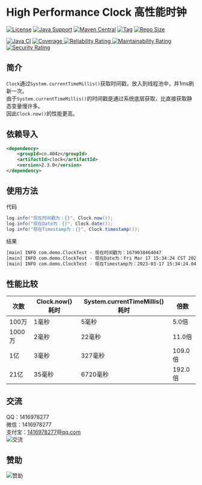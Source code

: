 # High Performance Clock 高性能时钟

[![License](https://img.shields.io/github/license/ali1416/clock?label=License)](https://opensource.org/licenses/BSD-3-Clause)
[![Java Support](https://img.shields.io/badge/Java-8+-green)](https://openjdk.org/)
[![Maven Central](https://img.shields.io/maven-central/v/cn.404z/clock?label=Maven%20Central)](https://mvnrepository.com/artifact/cn.404z/clock)
[![Tag](https://img.shields.io/github/v/tag/ali1416/clock?label=Tag)](https://github.com/ALI1416/clock/tags)
[![Repo Size](https://img.shields.io/github/repo-size/ali1416/clock?label=Repo%20Size&color=success)](https://github.com/ALI1416/clock/archive/refs/heads/master.zip)

[![Java CI](https://github.com/ALI1416/clock/actions/workflows/ci.yml/badge.svg)](https://github.com/ALI1416/clock/actions/workflows/ci.yml)
[![Coverage](https://sonarcloud.io/api/project_badges/measure?project=ALI1416_clock&metric=coverage)
![Reliability Rating](https://sonarcloud.io/api/project_badges/measure?project=ALI1416_clock&metric=reliability_rating)
![Maintainability Rating](https://sonarcloud.io/api/project_badges/measure?project=ALI1416_clock&metric=sqale_rating)
![Security Rating](https://sonarcloud.io/api/project_badges/measure?project=ALI1416_clock&metric=security_rating)](https://sonarcloud.io/summary/new_code?id=ALI1416_clock)

## 简介

`Clock`通过`System.currentTimeMillis()`获取时间戳，放入到线程池中，并1ms刷新一次。  
由于`System.currentTimeMillis()`的时间戳是通过系统底层获取，比直接获取静态变量慢许多。  
因此`Clock.now()`的性能更高。

## 依赖导入

```xml
<dependency>
    <groupId>cn.404z</groupId>
    <artifactId>clock</artifactId>
    <version>2.3.0</version>
</dependency>
```

## 使用方法

代码

```java
log.info("现在时间戳为：{}", Clock.now());
log.info("现在Date为：{}", Clock.date());
log.info("现在Timestamp为：{}", Clock.timestamp());
```

结果

```txt
[main] INFO com.demo.ClockTest - 现在时间戳为：1679038464047
[main] INFO com.demo.ClockTest - 现在Date为：Fri Mar 17 15:34:24 CST 2023
[main] INFO com.demo.ClockTest - 现在Timestamp为：2023-03-17 15:34:24.047
```

## 性能比较

| 次数   | Clock.now()耗时 | System.currentTimeMillis()耗时 | 倍数    |
| ------ | --------------- | ------------------------------ | ------- |
| 100万  | 1毫秒           | 5毫秒                          | 5.0倍   |
| 1000万 | 2毫秒           | 22毫秒                         | 11.0倍  |
| 1亿    | 3毫秒           | 327毫秒                        | 109.0倍 |
| 21亿   | 35毫秒          | 6720毫秒                       | 192.0倍 |

## 交流

QQ：1416978277  
微信：1416978277  
支付宝：1416978277@qq.com  
![交流](https://cdn.jsdelivr.net/gh/ALI1416/ALI1416/image/contact.png)

## 赞助

![赞助](https://cdn.jsdelivr.net/gh/ALI1416/ALI1416/image/donate.png)
